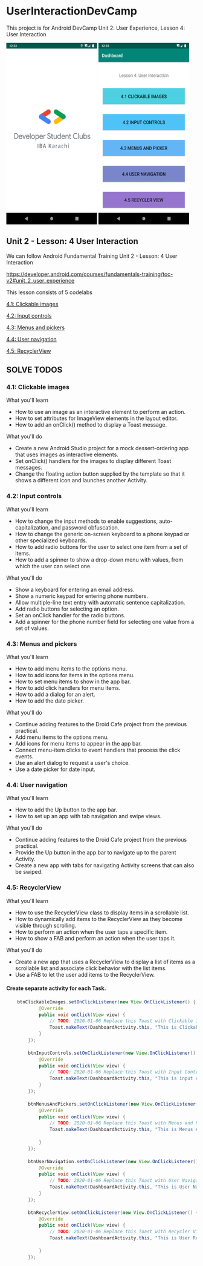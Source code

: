# UserInteractionDevCamp
This project is for Android DevCamp Unit 2: User Experience, Lesson 4: User Interaction

<img src='images/sc2.png' height=480 width=240 />
<img src='images/sc1.png' height=480 width=240 />


## Unit 2 - Lesson: 4 User Interaction
We can follow Android Fundamental Training Unit 2 - Lesson: 4 User Interaction


https://developer.android.com/courses/fundamentals-training/toc-v2#unit_2_user_experience
 

This lesson consists of 5 codelabs

[4.1: Clickable images](https://codelabs.developers.google.com/codelabs/android-training-clickable-images/index.html?index=..%2F..%2Fandroid-training#0)

[4.2: Input controls](https://codelabs.developers.google.com/codelabs/android-training-input-controls/index.html?index=..%2F..%2Fandroid-training#0)

[4.3: Menus and pickers](https://codelabs.developers.google.com/codelabs/android-training-menus-and-pickers/index.html?index=..%2F..%2Fandroid-training#0)

[4.4: User navigation](https://codelabs.developers.google.com/codelabs/android-training-provide-user-navigation/index.html?index=..%2F..%2Fandroid-training#0)

[4.5: RecyclerView](https://codelabs.developers.google.com/codelabs/android-training-create-recycler-view/index.html?index=..%2F..%2Fandroid-training#0)



## SOLVE TODOS



### 4.1: Clickable images

What you'll learn
- How to use an image as an interactive element to perform an action.
- How to set attributes for ImageView elements in the layout editor.
- How to add an onClick() method to display a Toast message.

What you'll do
- Create a new Android Studio project for a mock dessert-ordering app that uses images as interactive elements.
- Set onClick() handlers for the images to display different Toast messages.
- Change the floating action button supplied by the template so that it shows a different icon and launches another Activity.



### 4.2: Input controls

What you'll learn
- How to change the input methods to enable suggestions, auto-capitalization, and password obfuscation.
- How to change the generic on-screen keyboard to a phone keypad or other specialized keyboards.
- How to add radio buttons for the user to select one item from a set of items.
- How to add a spinner to show a drop-down menu with values, from which the user can select one.
    
What you'll do
- Show a keyboard for entering an email address.
- Show a numeric keypad for entering phone numbers.
- Allow multiple-line text entry with automatic sentence capitalization.
- Add radio buttons for selecting an option.
- Set an onClick handler for the radio buttons.
- Add a spinner for the phone number field for selecting one value from a set of values.



### 4.3: Menus and pickers

What you'll learn
- How to add menu items to the options menu.
- How to add icons for items in the options menu.
- How to set menu items to show in the app bar.
- How to add click handlers for menu items.
- How to add a dialog for an alert.
- How to add the date picker.

What you'll do
- Continue adding features to the Droid Cafe project from the previous practical.
- Add menu items to the options menu.
- Add icons for menu items to appear in the app bar.
- Connect menu-item clicks to event handlers that process the click events.
- Use an alert dialog to request a user's choice.
- Use a date picker for date input.



### 4.4: User navigation

What you'll learn
- How to add the Up button to the app bar.
- How to set up an app with tab navigation and swipe views.

What you'll do
- Continue adding features to the Droid Cafe project from the previous practical.
- Provide the Up button in the app bar to navigate up to the parent Activity.
- Create a new app with tabs for navigating Activity screens that can also be swiped.



### 4.5: RecyclerView

What you'll learn
- How to use the RecyclerView class to display items in a scrollable list.
- How to dynamically add items to the RecyclerView as they become visible through scrolling.
- How to perform an action when the user taps a specific item.
- How to show a FAB and perform an action when the user taps it.

What you'll do
- Create a new app that uses a RecyclerView to display a list of items as a scrollable list and associate click behavior with the list items.
- Use a FAB to let the user add items to the RecyclerView.



#### Create separate activity for each Task.

```java
    btnClickableImages.setOnClickListener(new View.OnClickListener() {
            @Override
            public void onClick(View view) {
                // TODO: 2020-01-06 Replace this Toast with Clickable Images lesson
                Toast.makeText(DashboardActivity.this, "This is Clickable images", Toast.LENGTH_SHORT).show();
            }
        });

        btnInputControls.setOnClickListener(new View.OnClickListener() {
            @Override
            public void onClick(View view) {
                // TODO: 2020-01-06 Replace this Toast with Input Control lesson
                Toast.makeText(DashboardActivity.this, "This is input controls", Toast.LENGTH_SHORT).show();
            }
        });

        btnMenusAndPickers.setOnClickListener(new View.OnClickListener() {
            @Override
            public void onClick(View view) {
                // TODO: 2020-01-06 Replace this Toast with Menus and Pickers lesson
                Toast.makeText(DashboardActivity.this, "This is Menus And Pickers", Toast.LENGTH_SHORT).show();

            }
        });

        btnUserNavigation.setOnClickListener(new View.OnClickListener() {
            @Override
            public void onClick(View view) {
                // TODO: 2020-01-06 Replace this Toast with User Navigation lesson
                Toast.makeText(DashboardActivity.this, "This is User Navigation", Toast.LENGTH_SHORT).show();
            }
        });

        btnRecyclerView.setOnClickListener(new View.OnClickListener() {
            @Override
            public void onClick(View view) {
                // TODO: 2020-01-06 Replace this Toast with Recycler View lesson
                Toast.makeText(DashboardActivity.this, "This is User Recycler View", Toast.LENGTH_SHORT).show();
                
            }
        });
```
